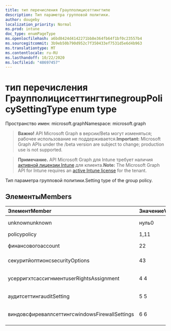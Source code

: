 ```yaml
---
title: тип перечисления Граупполицисеттингтипе
description: Тип параметра групповой политики.
author: dougeby
localization_priority: Normal
ms.prod: intune
doc_type: enumPageType
ms.openlocfilehash: a6bd8424d4142271bb8e364fb64f1bf0c23557b4
ms.sourcegitcommit: 3b9eb50b790d952c7f350433ef7531d5e6d4b963
ms.translationtype: MT
ms.contentlocale: ru-RU
ms.lasthandoff: 10/22/2020
ms.locfileid: "48697457"
---
```

# <a name="grouppolicysettingtype-enum-type"></a><span data-ttu-id="b8322-103">тип перечисления Граупполицисеттингтипе</span><span class="sxs-lookup"><span data-stu-id="b8322-103">groupPolicySettingType enum type</span></span>

<span data-ttu-id="b8322-104">Пространство имен: microsoft.graph</span><span class="sxs-lookup"><span data-stu-id="b8322-104">Namespace: microsoft.graph</span></span>

> <span data-ttu-id="b8322-105">**Важно!** API Microsoft Graph в версии/Beta могут изменяться; рабочее использование не поддерживается.</span><span class="sxs-lookup"><span data-stu-id="b8322-105">**Important:** Microsoft Graph APIs under the /beta version are subject to change; production use is not supported.</span></span>

> <span data-ttu-id="b8322-106">**Примечание.** API Microsoft Graph для Intune требует наличия [активной лицензии Intune](https://go.microsoft.com/fwlink/?linkid=839381) для клиента.</span><span class="sxs-lookup"><span data-stu-id="b8322-106">**Note:** The Microsoft Graph API for Intune requires an [active Intune license](https://go.microsoft.com/fwlink/?linkid=839381) for the tenant.</span></span>

<span data-ttu-id="b8322-107">Тип параметра групповой политики.</span><span class="sxs-lookup"><span data-stu-id="b8322-107">Setting type of the group policy.</span></span>

## <a name="members"></a><span data-ttu-id="b8322-108">Элементы</span><span class="sxs-lookup"><span data-stu-id="b8322-108">Members</span></span>
|<span data-ttu-id="b8322-109">Элемент</span><span class="sxs-lookup"><span data-stu-id="b8322-109">Member</span></span>|<span data-ttu-id="b8322-110">Значение</span><span class="sxs-lookup"><span data-stu-id="b8322-110">Value</span></span>|<span data-ttu-id="b8322-111">Описание</span><span class="sxs-lookup"><span data-stu-id="b8322-111">Description</span></span>|
|:---|:---|:---|
|<span data-ttu-id="b8322-112">unknown</span><span class="sxs-lookup"><span data-stu-id="b8322-112">unknown</span></span>|<span data-ttu-id="b8322-113">нуль</span><span class="sxs-lookup"><span data-stu-id="b8322-113">0</span></span>|<span data-ttu-id="b8322-114">Граупполицисеттингтипе Unknown</span><span class="sxs-lookup"><span data-stu-id="b8322-114">GroupPolicySettingType unknown</span></span>|
|<span data-ttu-id="b8322-115">policy</span><span class="sxs-lookup"><span data-stu-id="b8322-115">policy</span></span>|<span data-ttu-id="b8322-116">1,1</span><span class="sxs-lookup"><span data-stu-id="b8322-116">1</span></span>|<span data-ttu-id="b8322-117">Тип параметра политики</span><span class="sxs-lookup"><span data-stu-id="b8322-117">Policy setting type</span></span>|
|<span data-ttu-id="b8322-118">финансового</span><span class="sxs-lookup"><span data-stu-id="b8322-118">account</span></span>|<span data-ttu-id="b8322-119">2</span><span class="sxs-lookup"><span data-stu-id="b8322-119">2</span></span>|<span data-ttu-id="b8322-120">Тип параметра учетной записи</span><span class="sxs-lookup"><span data-stu-id="b8322-120">Account setting type</span></span>|
|<span data-ttu-id="b8322-121">секуритйоптионс</span><span class="sxs-lookup"><span data-stu-id="b8322-121">securityOptions</span></span>|<span data-ttu-id="b8322-122">4</span><span class="sxs-lookup"><span data-stu-id="b8322-122">3</span></span>|<span data-ttu-id="b8322-123">Тип параметра Секуритйоптионс</span><span class="sxs-lookup"><span data-stu-id="b8322-123">SecurityOptions setting type</span></span>|
|<span data-ttu-id="b8322-124">усерригхтсассигнмент</span><span class="sxs-lookup"><span data-stu-id="b8322-124">userRightsAssignment</span></span>|<span data-ttu-id="b8322-125">4 </span><span class="sxs-lookup"><span data-stu-id="b8322-125">4</span></span>|<span data-ttu-id="b8322-126">Тип параметра Усерригхтсассигнмент</span><span class="sxs-lookup"><span data-stu-id="b8322-126">UserRightsAssignment setting type</span></span>|
|<span data-ttu-id="b8322-127">аудитсеттинг</span><span class="sxs-lookup"><span data-stu-id="b8322-127">auditSetting</span></span>|<span data-ttu-id="b8322-128">5 </span><span class="sxs-lookup"><span data-stu-id="b8322-128">5</span></span>|<span data-ttu-id="b8322-129">Тип параметра Аудитсеттинг</span><span class="sxs-lookup"><span data-stu-id="b8322-129">AuditSetting setting type</span></span>|
|<span data-ttu-id="b8322-130">виндовсфиреваллсеттингс</span><span class="sxs-lookup"><span data-stu-id="b8322-130">windowsFirewallSettings</span></span>|<span data-ttu-id="b8322-131">6 </span><span class="sxs-lookup"><span data-stu-id="b8322-131">6</span></span>|<span data-ttu-id="b8322-132">Тип параметра Виндовсфиреваллсеттингс</span><span class="sxs-lookup"><span data-stu-id="b8322-132">WindowsFirewallSettings setting type</span></span>|






